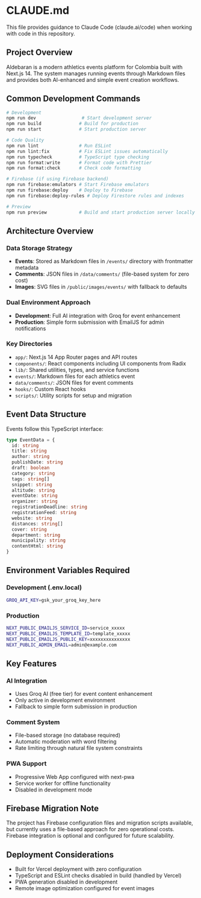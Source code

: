 # CLAUDE.md

This file provides guidance to Claude Code (claude.ai/code) when working with code in this repository.

## Project Overview

Aldebaran is a modern athletics events platform for Colombia built with Next.js 14. The system manages running events through Markdown files and provides both AI-enhanced and simple event creation workflows.

## Common Development Commands

```bash
# Development
npm run dev                 # Start development server
npm run build              # Build for production  
npm run start              # Start production server

# Code Quality
npm run lint               # Run ESLint
npm run lint:fix           # Fix ESLint issues automatically
npm run typecheck          # TypeScript type checking
npm run format:write       # Format code with Prettier
npm run format:check       # Check code formatting

# Firebase (if using Firebase backend)
npm run firebase:emulators # Start Firebase emulators
npm run firebase:deploy    # Deploy to Firebase
npm run firebase:deploy-rules # Deploy Firestore rules and indexes

# Preview
npm run preview            # Build and start production server locally
```

## Architecture Overview

### Data Storage Strategy
- **Events**: Stored as Markdown files in `/events/` directory with frontmatter metadata
- **Comments**: JSON files in `/data/comments/` (file-based system for zero cost)
- **Images**: SVG files in `/public/images/events/` with fallback to defaults

### Dual Environment Approach
- **Development**: Full AI integration with Groq for event enhancement
- **Production**: Simple form submission with EmailJS for admin notifications

### Key Directories
- `app/`: Next.js 14 App Router pages and API routes
- `components/`: React components including UI components from Radix
- `lib/`: Shared utilities, types, and service functions
- `events/`: Markdown files for each athletics event
- `data/comments/`: JSON files for event comments
- `hooks/`: Custom React hooks
- `scripts/`: Utility scripts for setup and migration

## Event Data Structure

Events follow this TypeScript interface:
```typescript
type EventData = {
  id: string
  title: string
  author: string
  publishDate: string
  draft: boolean
  category: string
  tags: string[]
  snippet: string
  altitude: string
  eventDate: string
  organizer: string
  registrationDeadline: string
  registrationFeed: string
  website: string
  distances: string[]
  cover: string
  department: string
  municipality: string
  contentHtml: string
}
```

## Environment Variables Required

### Development (.env.local)
```bash
GROQ_API_KEY=gsk_your_groq_key_here
```

### Production
```bash
NEXT_PUBLIC_EMAILJS_SERVICE_ID=service_xxxxx
NEXT_PUBLIC_EMAILJS_TEMPLATE_ID=template_xxxxx  
NEXT_PUBLIC_EMAILJS_PUBLIC_KEY=xxxxxxxxxxxxxxx
NEXT_PUBLIC_ADMIN_EMAIL=admin@example.com
```

## Key Features

### AI Integration
- Uses Groq AI (free tier) for event content enhancement
- Only active in development environment
- Fallback to simple form submission in production

### Comment System
- File-based storage (no database required)
- Automatic moderation with word filtering
- Rate limiting through natural file system constraints

### PWA Support
- Progressive Web App configured with next-pwa
- Service worker for offline functionality
- Disabled in development mode

## Firebase Migration Note

The project has Firebase configuration files and migration scripts available, but currently uses a file-based approach for zero operational costs. Firebase integration is optional and configured for future scalability.

## Deployment Considerations

- Built for Vercel deployment with zero configuration
- TypeScript and ESLint checks disabled in build (handled by Vercel)
- PWA generation disabled in development
- Remote image optimization configured for event images